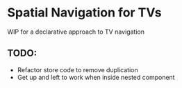 # Spatial Navigation for TVs

WIP for a declarative approach to TV navigation

## TODO:

- Refactor store code to remove duplication
- Get up and left to work when inside nested component
